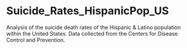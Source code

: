# Suicide_Rates_HispanicPop_US
Analysis of the suicide death rates of the Hispanic &amp; Latino population within the United States. Data collected from the Centers for Disease Control and Prevention. 
